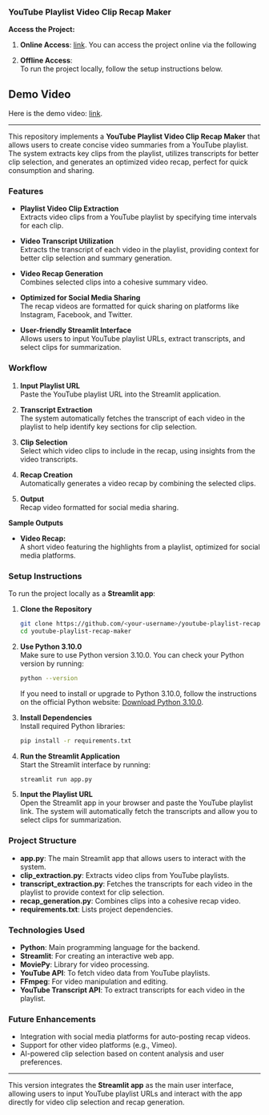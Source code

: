 ### **YouTube Playlist Video Clip Recap Maker**

**Access the Project:**


1. **Online Access**:  [link](https://share.streamlit.io/app/app-yt-clipmerger).
   You can access the project online via the following 
   
2. **Offline Access**:  
   To run the project locally, follow the setup instructions below.


## Demo Video

Here is the demo video: [link](https://youtu.be/REU3zSqUGLs).

---

This repository implements a **YouTube Playlist Video Clip Recap Maker** that allows users to create concise video summaries from a YouTube playlist. The system extracts key clips from the playlist, utilizes transcripts for better clip selection, and generates an optimized video recap, perfect for quick consumption and sharing.

### Features

- **Playlist Video Clip Extraction**  
  Extracts video clips from a YouTube playlist by specifying time intervals for each clip.

- **Video Transcript Utilization**  
  Extracts the transcript of each video in the playlist, providing context for better clip selection and summary generation.

- **Video Recap Generation**  
  Combines selected clips into a cohesive summary video.

- **Optimized for Social Media Sharing**  
  The recap videos are formatted for quick sharing on platforms like Instagram, Facebook, and Twitter.

- **User-friendly Streamlit Interface**  
  Allows users to input YouTube playlist URLs, extract transcripts, and select clips for summarization.

### Workflow

1. **Input Playlist URL**  
   Paste the YouTube playlist URL into the Streamlit application.

2. **Transcript Extraction**  
   The system automatically fetches the transcript of each video in the playlist to help identify key sections for clip selection.

3. **Clip Selection**  
   Select which video clips to include in the recap, using insights from the video transcripts.

4. **Recap Creation**  
   Automatically generates a video recap by combining the selected clips.

5. **Output**  
   Recap video formatted for social media sharing.

**Sample Outputs**

- **Video Recap:**  
  A short video featuring the highlights from a playlist, optimized for social media platforms.

### Setup Instructions

To run the project locally as a **Streamlit app**:

1. **Clone the Repository**

   ```bash
   git clone https://github.com/<your-username>/youtube-playlist-recap-maker.git  
   cd youtube-playlist-recap-maker  
   ```

2. **Use Python 3.10.0**  
   Make sure to use Python version 3.10.0. You can check your Python version by running:

   ```bash
   python --version  
   ```

   If you need to install or upgrade to Python 3.10.0, follow the instructions on the official Python website: [Download Python 3.10.0](https://www.python.org/downloads/release/python-3100/).

3. **Install Dependencies**  
   Install required Python libraries:

   ```bash
   pip install -r requirements.txt  
   ```

4. **Run the Streamlit Application**  
   Start the Streamlit interface by running:

   ```bash
   streamlit run app.py  
   ```

5. **Input the Playlist URL**  
   Open the Streamlit app in your browser and paste the YouTube playlist link. The system will automatically fetch the transcripts and allow you to select clips for summarization.

### Project Structure

- **app.py**: The main Streamlit app that allows users to interact with the system.
- **clip_extraction.py**: Extracts video clips from YouTube playlists.
- **transcript_extraction.py**: Fetches the transcripts for each video in the playlist to provide context for clip selection.
- **recap_generation.py**: Combines clips into a cohesive recap video.
- **requirements.txt**: Lists project dependencies.

### Technologies Used

- **Python**: Main programming language for the backend.
- **Streamlit**: For creating an interactive web app.
- **MoviePy**: Library for video processing.
- **YouTube API**: To fetch video data from YouTube playlists.
- **FFmpeg**: For video manipulation and editing.
- **YouTube Transcript API**: To extract transcripts for each video in the playlist.

### Future Enhancements

- Integration with social media platforms for auto-posting recap videos.
- Support for other video platforms (e.g., Vimeo).
- AI-powered clip selection based on content analysis and user preferences.

---

This version integrates the **Streamlit app** as the main user interface, allowing users to input YouTube playlist URLs and interact with the app directly for video clip selection and recap generation.
